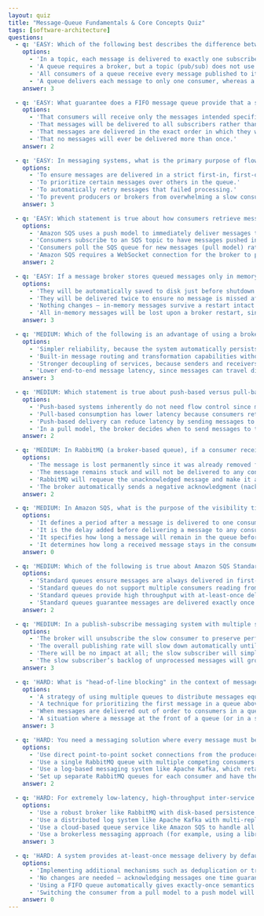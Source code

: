 ```yaml
---
layout: quiz
title: "Message-Queue Fundamentals & Core Concepts Quiz"
tags: [software-architecture]
questions:
  - q: 'EASY: Which of the following best describes the difference between a message queue (point-to-point) and a topic (publish-subscribe)?'
    options:
      - 'In a topic, each message is delivered to exactly one subscriber.'
      - 'A queue requires a broker, but a topic (pub/sub) does not use any broker.'
      - 'All consumers of a queue receive every message published to it.'
      - 'A queue delivers each message to only one consumer, whereas a topic (pub/sub) delivers each message to all subscribed consumers.'
    answer: 3

  - q: 'EASY: What guarantee does a FIFO message queue provide that a standard (unordered) queue typically does not?'
    options:
      - 'That consumers will receive only the messages intended specifically for them.'
      - 'That messages will be delivered to all subscribers rather than just one.'
      - 'That messages are delivered in the exact order in which they were sent (first-in, first-out).'
      - 'That no messages will ever be delivered more than once.'
    answer: 2

  - q: 'EASY: In messaging systems, what is the primary purpose of flow control or back-pressure mechanisms?'
    options:
      - 'To ensure messages are delivered in a strict first-in, first-out order.'
      - 'To prioritize certain messages over others in the queue.'
      - 'To automatically retry messages that failed processing.'
      - 'To prevent producers or brokers from overwhelming a slow consumer by throttling message delivery or production when necessary.'
    answer: 3

  - q: 'EASY: Which statement is true about how consumers retrieve messages from an Amazon SQS queue?'
    options:
      - 'Amazon SQS uses a push model to immediately deliver messages to consumers over persistent connections.'
      - 'Consumers subscribe to an SQS topic to have messages pushed in real-time.'
      - 'Consumers poll the SQS queue for new messages (pull model) rather than having messages pushed to them automatically.'
      - 'Amazon SQS requires a WebSocket connection for the broker to push messages to the consumer.'
    answer: 2

  - q: 'EASY: If a message broker stores queued messages only in memory (non-persistent), what happens to those messages if the broker restarts?'
    options:
      - 'They will be automatically saved to disk just before shutdown and recovered on restart.'
      - 'They will be delivered twice to ensure no message is missed after the restart.'
      - 'Nothing changes – in-memory messages survive a restart intact.'
      - 'All in-memory messages will be lost upon a broker restart, since volatile memory does not persist data.'
    answer: 3

  - q: 'MEDIUM: Which of the following is an advantage of using a brokerless messaging system (no central broker) over a broker-based system?'
    options:
      - 'Simpler reliability, because the system automatically persists messages without a broker.'
      - 'Built-in message routing and transformation capabilities without needing a dedicated server.'
      - 'Stronger decoupling of services, because senders and receivers have no knowledge of each other.'
      - 'Lower end-to-end message latency, since messages can travel directly from producer to consumer without an intermediary (e.g., as in ZeroMQ).'
    answer: 3

  - q: 'MEDIUM: Which statement is true about push-based versus pull-based message consumption models?'
    options:
      - 'Push-based systems inherently do not need flow control since messages are delivered immediately upon arrival.'
      - 'Pull-based consumption has lower latency because consumers retrieve messages only when they need them.'
      - 'Push-based delivery can reduce latency by sending messages to consumers as soon as they arrive, but it requires back-pressure mechanisms to avoid overwhelming slow consumers.'
      - 'In a pull model, the broker decides when to send messages to the consumer without the consumer requesting them.'
    answer: 2

  - q: 'MEDIUM: In RabbitMQ (a broker-based queue), if a consumer receives a message but does NOT acknowledge it (for example, the consumer crashes before acking), what will happen to that message?'
    options:
      - 'The message is lost permanently since it was already removed from the queue on deliver.'
      - 'The message remains stuck and will not be delivered to any consumer until the broker restarts.'
      - 'RabbitMQ will requeue the unacknowledged message and make it available for delivery to another consumer once it detects the original consumer is gone.'
      - 'The broker automatically sends a negative acknowledgment (nack) back to the producer to alert it of the failure.'
    answer: 2

  - q: 'MEDIUM: In Amazon SQS, what is the purpose of the visibility timeout on messages?'
    options:
      - 'It defines a period after a message is delivered to one consumer during which it is hidden from other consumers. If not acknowledged (deleted) within that time, the message becomes visible again for redelivery.'
      - 'It is the delay added before delivering a message to any consumer after it is sent to the queue.'
      - 'It specifies how long a message will remain in the queue before being automatically deleted.'
      - 'It determines how long a received message stays in the consumer''s local memory before processing.'
    answer: 0

  - q: 'MEDIUM: Which of the following is true about Amazon SQS Standard queues (as compared to SQS FIFO queues)?'
    options:
      - 'Standard queues ensure messages are always delivered in first-in, first-out order by default.'
      - 'Standard queues do not support multiple consumers reading from the same queue simultaneously.'
      - 'Standard queues provide high throughput with at-least-once delivery, which means they might deliver duplicates and do not guarantee strict message ordering.'
      - 'Standard queues guarantee messages are delivered exactly once with no duplicates.'
    answer: 2

  - q: 'MEDIUM: In a publish-subscribe messaging system with multiple subscribers, what is a likely effect if one subscriber is much slower at processing messages than the others?'
    options:
      - 'The broker will unsubscribe the slow consumer to preserve performance for the others.'
      - 'The overall publishing rate will slow down automatically until the slow subscriber catches up.'
      - 'There will be no impact at all; the slow subscriber will simply process messages at its own pace indefinitely without issues.'
      - 'The slow subscriber’s backlog of unprocessed messages will grow, potentially using more broker resources (and possibly leading the broker to drop messages for that subscriber if limits are exceeded).'
    answer: 3

  - q: 'HARD: What is "head-of-line blocking" in the context of message queues?'
    options:
      - 'A strategy of using multiple queues to distribute messages equally among consumers.'
      - 'A technique for prioritizing the first message in a queue above others.'
      - 'When messages are delivered out of order to consumers in a queue.'
      - 'A situation where a message at the front of a queue (or in a strictly ordered stream) is not processed (due to a slow or stuck consumer), thereby preventing subsequent messages from being delivered or processed.'
    answer: 3

  - q: 'HARD: You need a messaging solution where every message must be received by multiple independent consumer applications, and consumers should be able to replay or catch up on messages later. Which solution fits best?'
    options:
      - 'Use direct point-to-point socket connections from the producer to each consumer service for every message.'
      - 'Use a single RabbitMQ queue with multiple competing consumers so each consumer gets a copy of every message.'
      - 'Use a log-based messaging system like Apache Kafka, which retains messages for a duration. This allows multiple consumer groups to consume all messages at their own pace and replay them as needed.'
      - 'Set up separate RabbitMQ queues for each consumer and have the producer send duplicate messages to each queue.'
    answer: 2

  - q: 'HARD: For extremely low-latency, high-throughput inter-service messaging with minimal overhead, which approach is most appropriate?'
    options:
      - 'Use a robust broker like RabbitMQ with disk-based persistence for every message to maximize reliability.'
      - 'Use a distributed log system like Apache Kafka with multi-replication to ensure high durability for each message.'
      - 'Use a cloud-based queue service like Amazon SQS to handle all messages between services.'
      - 'Use a brokerless messaging approach (for example, using a library like ZeroMQ) to send messages directly between services, eliminating the overhead of a central broker.'
    answer: 3

  - q: 'HARD: A system provides at-least-once message delivery by default. What is typically required to achieve exactly-once processing of messages in such a system?'
    options:
      - 'Implementing additional mechanisms such as deduplication or transactional processing so that duplicate deliveries are detected and only one instance of each message is processed.'
      - 'No changes are needed — acknowledging messages one time guarantees exactly-once delivery.'
      - 'Using a FIFO queue automatically gives exactly-once semantics without any extra handling.'
      - 'Switching the consumer from a pull model to a push model will ensure exactly-once delivery.'
    answer: 0
---
```

